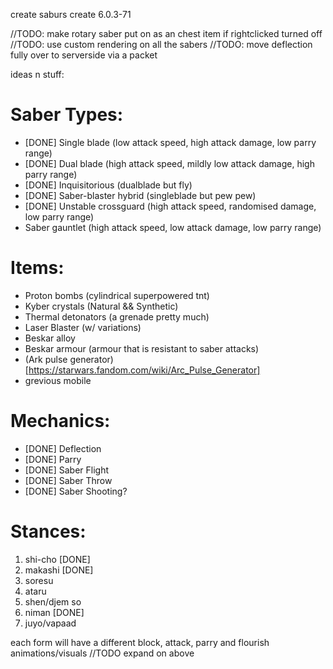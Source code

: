 create saburs
create 6.0.3-71

//TODO: make rotary saber put on as an chest item if rightclicked turned off
//TODO: use custom rendering on all the sabers
//TODO: move deflection fully over to serverside via a packet

ideas n stuff:

# Saber Types:
 - [DONE] Single blade (low attack speed, high attack damage, low parry range)
 - [DONE] Dual blade (high attack speed, mildly low attack damage, high parry range)
 - [DONE] Inquisitorious (dualblade but fly)
 - [DONE] Saber-blaster hybrid (singleblade but pew pew)
 - [DONE] Unstable crossguard (high attack speed, randomised damage, low parry range)
 - Saber gauntlet (high attack speed, low attack damage, low parry range)

# Items: 
 - Proton bombs (cylindrical superpowered tnt)
 - Kyber crystals (Natural && Synthetic)
 - Thermal detonators (a grenade pretty much)
 - Laser Blaster (w/ variations)
 - Beskar alloy
 - Beskar armour (armour that is resistant to saber attacks)
 - (Ark pulse generator)[https://starwars.fandom.com/wiki/Arc_Pulse_Generator]
 - grevious mobile

# Mechanics:
 - [DONE] Deflection
 - [DONE] Parry 
 - [DONE] Saber Flight
 - [DONE] Saber Throw
 - [DONE] Saber Shooting?

   
# Stances:
 1. shi-cho [DONE]
 2. makashi [DONE] 
 3. soresu  
 4. ataru 
 5. shen/djem so
 6. niman [DONE] 
 7. juyo/vapaad

each form will have a different block, attack, parry and flourish animations/visuals
//TODO expand on above



 
